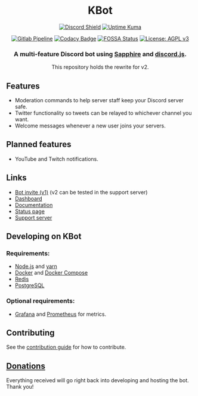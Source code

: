 <div align="center">

# KBot
[![Discord Shield](https://discordapp.com/api/guilds/953375922990506005/widget.png)](https://kbot.ca/discord)
[![Uptime Kuma](https://status.kbot.ca/api/badge/8/status?upLabel=online&downLabel=offline&label=Bot+status)](https://status.kbot.ca/status/kbot)

[![Gitlab Pipeline](https://gitlab.com/kbotdev/kbot/badges/main/pipeline.svg)](https://gitlab.com/kbotdev/kbot/)
[![Codacy Badge](https://app.codacy.com/project/badge/Grade/0bb508304df14d0a9d8110070b3cd036)](https://www.codacy.com/gl/kbotdev/kbot/dashboard?utm_source=gitlab.com&amp;utm_medium=referral&amp;utm_content=kbotdev/kbot&amp;utm_campaign=Badge_Grade)
[![FOSSA Status](https://app.fossa.com/api/projects/git%2Bgitlab.com%2Fkbotdev%2Fkbot.svg?type=shield)](https://app.fossa.com/projects/git%2Bgitlab.com%2Fkbotdev%2Fkbot?ref=badge_shield)
[![License: AGPL v3](https://img.shields.io/badge/License-AGPL_v3-blue.svg)](https://www.gnu.org/licenses/agpl-3.0)

### A multi-feature Discord bot using [Sapphire](https://www.sapphirejs.dev/) and [discord.js](https://discord.js.org).

This repository holds the rewrite for v2.

</div>


## Features
- Moderation commands to help server staff keep your Discord server safe.
- Twitter functionality so tweets can be relayed to whichever channel you want.
- Welcome messages whenever a new user joins your servers.

## Planned features
- YouTube and Twitch notifications.

## Links
- [Bot invite (v1)](https://kbot.ca/invite) (v2 can be tested in the support server)
- [Dashboard](https://kbot.ca/)
- [Documentation](https://docs.kbot.ca/)
- [Status page](https://kuma.kbot.ca/status/kbot)
- [Support server](https://kbot.ca/discord)

## Developing on KBot
### Requirements:
- [Node.js](https://nodejs.org/en/) and [yarn](https://yarnpkg.com/)
- [Docker](https://www.docker.com/community-edition) and [Docker Compose](https://docs.docker.com/compose/install/)
- [Redis](https://redis.io/)
- [PostgreSQL](https://www.postgresql.org/)

### Optional requirements:
- [Grafana](https://grafana.com/) and [Prometheus](https://prometheus.io/) for metrics.

## Contributing
See the [contribution guide](.github/CONTRIBUTING.md) for how to contribute.

## [Donations](https://ko-fi.com/killbasa)
Everything received will go right back into developing and hosting the bot. Thank you!
